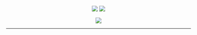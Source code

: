 <p align="center">
  <a href=""><img src="https://img.shields.io/github/sponsors/kuda4910"></a>
  <a href="https://github.com/kuda4910"><img src="https://img.shields.io/github/followers/kuda4910"></a>
<p align="center">  
<a href="https://discord.gg/YRMQvafJkD"><img src="https://encrypted-tbn0.gstatic.com/images?q=tbn:ANd9GcTdUmzbGA3Qln7qgHBHXDRu-UfoI5Xj2N20xg&usqp=CAU"><a>
</p>

---
